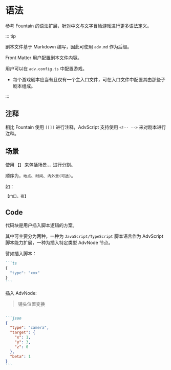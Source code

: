 # 语法

参考 Fountain 的语法扩展，针对中文与文字冒险游戏进行更多语法定义。

::: tip

剧本文件基于 Markdown 编写，因此可使用 `adv.md` 作为后缀。

Front Matter 用户配置剧本文件内容。

用户可以在 `adv.config.ts` 中配置游戏。

- 每个游戏剧本应当有且仅有一个主入口文件，可在入口文件中配置其由那些子剧本组成。

:::

## 注释

相比 Fountain 使用 `[[]]` 进行注释，AdvScript 支持使用 `<!-- -->` 来对剧本进行注释。

## 场景

使用 `【】` 来包括场景，`，`进行分割。

顺序为，`地点`、`时间`、`内外景(可选)`。

如：

```md
【门口，夜】
```

## Code

代码块是用户插入脚本逻辑的方案。

其中可主要分为两种，一种为 `JavaScript/TypeScript` 脚本语言作为 AdvScript 脚本能力扩展，一种为插入特定类型 AdvNode 节点。

譬如插入脚本：

````md
```ts
{
  "type": "xxx"
}
```
````

插入 AdvNode:

> 镜头位置变换

````md

```json
{
  "type": "camera",
  "target": {
    "x": 1,
    "y": 3,
    "z": 0
  },
  "beta": 1
}
```
````

